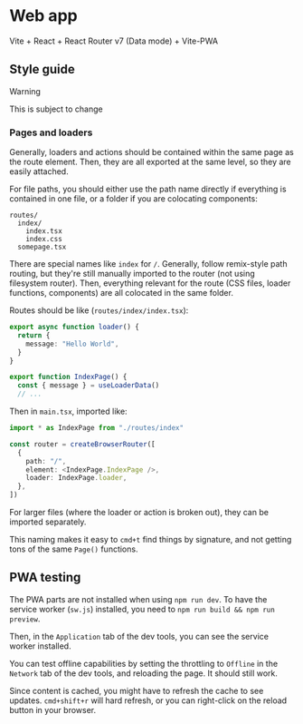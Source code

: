 # Web app

Vite + React + React Router v7 (Data mode) + Vite-PWA

## Style guide

> [!WARNING]
> This is subject to change

### Pages and loaders

Generally, loaders and actions should be contained within the same page as the route element.
Then, they are all exported at the same level, so they are easily attached.

For file paths, you should either use the path name directly if everything is contained in one file, or a folder if you are colocating components:

```
routes/
  index/
    index.tsx
    index.css
  somepage.tsx
```

There are special names like `index` for `/`. Generally, follow remix-style path routing, but they're still manually imported to the router (not using filesystem router). Then, everything relevant for the route (CSS files, loader functions, components) are all colocated in the same folder.

Routes should be like (`routes/index/index.tsx`):
```ts
export async function loader() {
  return {
    message: "Hello World",
  }
}

export function IndexPage() {
  const { message } = useLoaderData()
  // ...
```

Then in `main.tsx`, imported like:

```ts
import * as IndexPage from "./routes/index"

const router = createBrowserRouter([
  {
    path: "/",
    element: <IndexPage.IndexPage />,
    loader: IndexPage.loader,
  },
])
```

For larger files (where the loader or action is broken out), they can be imported separately.

This naming makes it easy to `cmd+t` find things by signature, and not getting tons of the same `Page()` functions.

## PWA testing

The PWA parts are not installed when using `npm run dev`. To have the service worker (`sw.js`) installed, you need to `npm run build && npm run preview`.

Then, in the `Application` tab of the dev tools, you can see the service worker installed.

You can test offline capabilities by setting the throttling to `Offline` in the `Network` tab of the dev tools, and reloading the page. It should still work.

Since content is cached, you might have to refresh the cache to see updates. `cmd+shift+r` will hard refresh, or you can right-click on the reload button in your browser.
